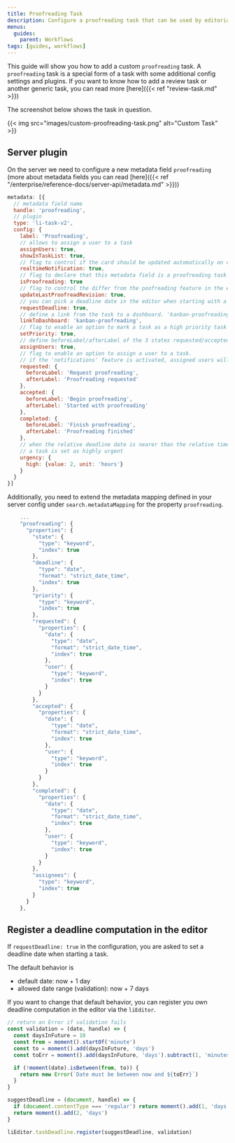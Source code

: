 ```yaml
---
title: Proofreading Task
description: Configure a proofreading task that can be used by editorial teams to assign documents to subeditors.
menus:
  guides:
    parent: Workflows
tags: [guides, workflows]
---
```


This guide will show you how to add a custom `proofreading` task. A `proofreading` task is a special form of a task with some additional config settings and plugins. If you want to know how to add a review task or another generic task, you can read more [here]({{< ref "review-task.md" >}})

The screenshot below shows the task in question.

{{< img src="images/custom-proofreading-task.png" alt="Custom Task" >}}


## Server plugin

On the server we need to configure a new metadata field `proofreading` (more about metadata fields you can read [here]({{< ref "/enterprise/reference-docs/server-api/metadata.md" >}}))

```js
metadata: [{
  // metadata field name
  handle: 'proofreading',
  // plugin
  type: 'li-task-v2',
  config: {
    label: 'Proofreading',
    // allows to assign a user to a task
    assignUsers: true,
    showInTaskList: true,
    // flag to control if the card should be updated automatically on custom dashboard
    realtimeNotification: true,
    // flag to declare that this metadata field is a proofreading task
    isProofreading: true
    // flag to control the differ from the poofreading feature in the editor
    updateLastProofreadRevision: true,
    // you can pick a deadline date in the editor when starting with a task
    requestDeadline: true,
    // define a link from the task to a dashboard. 'kanban-proofreading' is the handle of the dashboard in the editor-config
    linkToDashboard: 'kanban-proofreading',
    // flag to enable an option to mark a task as a high priority task
    setPriority: true,
    // define beforeLabel/afterLabel of the 3 states requested/accepted/completed
    assignUsers: true,
    // flag to enable an option to assign a user to a task.
    // if the 'notifications' feature is activated, assigned users will always get an email/slack/* notification
    requested: {
      beforeLabel: 'Request proofreading',
      afterLabel: 'Proofreading requested'
    },
    accepted: {
      beforeLabel: 'Begin proofreading',
      afterLabel: 'Started with proofreading'
    },
    completed: {
      beforeLabel: 'Finish proofreading',
      afterLabel: 'Proofreading finished'
    },
    // when the relative deadline date is nearer than the relative time in the config,
    // a task is set as highly urgent
    urgency: {
      high: {value: 2, unit: 'hours'}
    }
  }
}]
```

Additionally, you need to extend the metadata mapping defined in your server config under `search.metadataMapping` for the property `proofreading`.

```js
    ...
    "proofreading": {
      "properties": {
        "state": {
          "type": "keyword",
          "index": true
        },
        "deadline": {
          "type": "date",
          "format": "strict_date_time",
          "index": true
        },
        "priority": {
          "type": "keyword",
          "index": true
        },
        "requested": {
          "properties": {
            "date": {
              "type": "date",
              "format": "strict_date_time",
              "index": true
            },
            "user": {
              "type": "keyword",
              "index": true
            }
          }
        },
        "accepted": {
          "properties": {
            "date": {
              "type": "date",
              "format": "strict_date_time",
              "index": true
            },
            "user": {
              "type": "keyword",
              "index": true
            }
          }
        },
        "completed": {
          "properties": {
            "date": {
              "type": "date",
              "format": "strict_date_time",
              "index": true
            },
            "user": {
              "type": "keyword",
              "index": true
            }
          }
        },
        "assignees": {
          "type": "keyword",
          "index": true
        }
      }
    },
```

## Register a deadline computation in the editor

If `requestDeadline: true` in the configuration, you are asked to set a deadline date when starting a task.

The default behavior is
- default date: now + 1 day
- allowed date range (validation): now + 7 days


If you want to change that default behavior, you can register you own deadline computation in the editor via the `liEditor`.

```js
// return an Error if validation fails
const validation = (date, handle) => {
  const daysInFuture = 10
  const from = moment().startOf('minute')
  const to = moment().add(daysInFuture, 'days')
  const toErr = moment().add(daysInFuture, 'days').subtract(1, 'minutes').format('LLL')

  if (!moment(date).isBetween(from, to)) {
    return new Error(`Date must be between now and ${toErr}`)
  }
}

suggestDeadline = (document, handle) => {
  if (document.contentType === 'regular') return moment().add(1, 'days')
  return moment().add(2, 'days')
}

liEditor.taskDeadline.register(suggestDeadline, validation)
```
